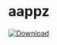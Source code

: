 # aappz

 [ ![Download](https://api.bintray.com/packages/fentonmartin/maven/AappZ/images/download.svg) ](https://bintray.com/fentonmartin/maven/AappZ/_latestVersion)
